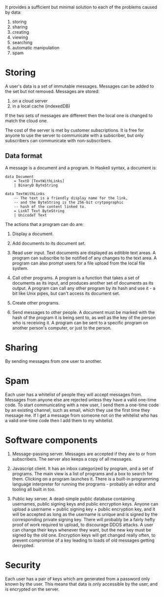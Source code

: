 It provides a sufficient but minimal solution to each of the problems caused by data:

1. storing
2. sharing
3. creating
4. viewing
5. searching
6. automatic manipulation
7. spam

# Storing

A user's data is a set of immutable messages. Messages can be added to the set but not removed. Messages are stored:

1. on a cloud server
2. in a local cache (indexedDB)

If the two sets of messages are different then the local one is changed to match the cloud one.

The cost of the server is met by customer subscriptions. It is free for anyone to use the server to communicate with a subscriber, but only subscribers can communicate with non-subscribers.

## Data format

A message is a document and a program. In Haskell syntax, a document is:

```
data Document
    = TextD [TextWithLinks]
    | BinaryD ByteString

data TextWithLinks
    -- The text is a friendly display name for the link,
    -- and the ByteString is the 256-bit crytpographic
    -- hash of the content linked to.
    = LinkT Text ByteString
    | UnicodeT Text
```

The actions that a program can do are:

1. Display a document.

2. Add documents to its document set.

3. Read user input. Text documents are displayed as editible text areas. A program can subscribe to be notified of any changes to the text area. A program can also prompt users for a file upload from the local file system.

4. Call other programs. A program is a function that takes a set of documents as its input, and produces another set of documents as its output. A program can call any other program by its hash and use it - a bit like Unix pipes, but can't access its document set.

5. Create other programs.

6. Send messages to other people. A document must be marked with the hash of the program it is being sent to, as well as the key of the person who is receiving it. A program can be sent to a specific program on another person's computer, or just to the person.

# Sharing

By sending messages from one user to another.

# Spam

Each user has a whitelist of people they will accept messages from. Messages from anyone else are rejected unless they have a valid one-time code. To start communicating with a new user, I send them a one-time code by an existing channel, such as email, which they use the first time they message me. If I get a message from someone not on the whitelist who has a valid one-time code then I add them to my whitelist.

# Software components

1. Message-passing server. Messages are accepted if they are to or from subscribers. The server also keeps a copy of all messages.

2. Javascript client. It has an inbox categorized by program, and a set of programs. The main view is a list of programs and a box to search for them. Clicking on a program launches it. There is a built-in programming language interpreter for running the programs - probably an editor and tooling all built in too.

3. Public key server. A dead-simple public database containing usernames, public signing keys and public encryption keys. Anyone can upload a username + public signing key + public encryption key, and it will be accepted as long as the username is unique and is signed by the corresponding private signing key. There will probably be a fairly hefty proof of work required to upload, to discourage DDOS attacks. A user can change their keys whenever they want, but the new key must be signed by the old one. Encryption keys will get changed really often, to prevent compromise of a key leading to loads of old messages getting decrypted.

# Security

Each user has a pair of keys which are generated from a password only known by the user. This means that data is only accessible by the user, and is encrypted on the server.
